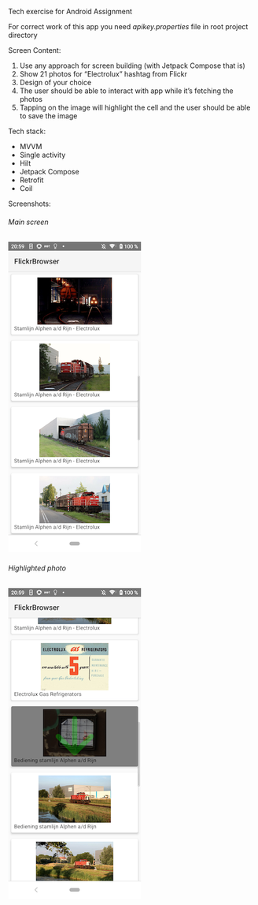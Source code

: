 Tech exercise for Android Assignment

For correct work of this app you need *apikey.properties* file in root project directory

Screen Content:

1. Use any approach for screen building (with Jetpack Compose that is)
2. Show 21 photos for “Electrolux” hashtag from Flickr
3. Design of your choice
4. The user should be able to interact with app while it’s fetching the photos
5. Tapping on the image will highlight the cell and the user should be able to save the image

Tech stack:

* MVVM
* Single activity
* Hilt
* Jetpack Compose
* Retrofit
* Coil

Screenshots:

###### Main screen

![Main screen](/screenshots/1.png)

###### Highlighted photo

![Highlighted photo](/screenshots/2.png)
